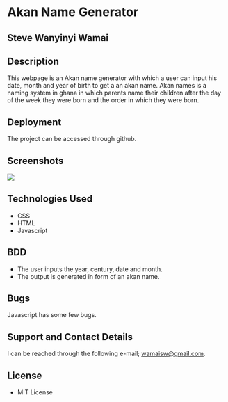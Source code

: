# Akan Name Generator

## Steve Wanyinyi Wamai

## Description
This webpage is an Akan name generator with which a user can input his date, month and
year of birth to get a an akan name. Akan names is a naming system in ghana in which parents name their
children after the day of the week they were born and the order in which they were born.

## Deployment
The project can be accessed through github.

## Screenshots

<img src="images/landing page.png">

##  Technologies Used
 
 - CSS
 - HTML
 - Javascript

##  BDD

- The user inputs the year, century, date and month.
- The output is generated in form of an akan name.

 ## Bugs
Javascript has some few bugs.

 ## Support and Contact Details
 I can be reached through the following e-mail; wamaisw@gmail.com.

 ## License
 - MIT License